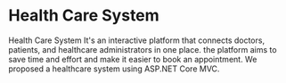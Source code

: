# Health Care System

Health Care System It's an interactive platform that connects doctors, patients, and healthcare
administrators in one place. the platform aims to save time and effort and make it easier to book an
appointment.
We proposed a healthcare system using ASP.NET Core MVC.
